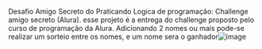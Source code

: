 Desafio Amigo Secreto do Praticando Logica de programação: Challenge amigo secreto (Alura).
esse projeto é a entrega do challenge proposto pelo curso de programação da Alura. Adicionando 2 nomes ou mais pode-se realizar um sorteio entre os nomes, e um nome sera o ganhador![image](https://github.com/user-attachments/assets/56d7bdea-a1c4-46fb-bb41-65244665e0fa)

